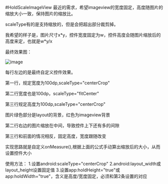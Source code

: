 #HoldScaleImageView
最近的需求，希望imageview的宽度固定，高度随图片的缩放大小一致，保持图片的缩放比。

scaleType有的是支持缩放的，但是会把超出部分裁剪掉。

我希望的样子是，图片尺寸x\*y，控件宽度固定为w，控件高度会随图片缩放后的高度来定，也就是w\*y/x

最终效果图：

![image](https://github.com/Blankeer/HoldScaleImageView/blob/master/image.png)

每行左边的是最终自定义控件效果。

第一行，规定宽度为100dp,scaleType="centerCrop"

第二行宽度也是100dp，scaleType="fitCenter"

第三行规定高度为100dp,scaleType="centerCrop"

图片绿色部分是layout的背景，红色为imageview背景

第二行右边的图片缩放在中间，导致控件上下还有多的间隙

第三行和前面的情况相反，固定高度，宽度跟随改变

实现思路就是自定义onMeasure(),根据上面的公式手动算出缩放后的大小，从而设置控件大小

使用方法：
1.设置android:scaleType="centerCrop"
2.android:layout_width或layout_height设置固定值
3.设置app:holdHeight="true"或app:holdWidth="true"，含义是高度/宽度固定，必须和第2条设置的对应


